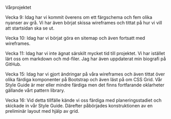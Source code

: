 Vårprojektet

Vecka 9:
Idag har vi kommit överens om ett färgschema och fem olika nyanser av grå. Vi har även börjat skissa wireframes och tittat på hur vi vill att startsidan ska se ut.

Vecka 10:
Idag har vi börjat göra en sitemap och även fortsatt med wireframes.

Vecka 11: 
Idag har vi inte ägnat särskilt mycket tid till projektet. Vi har istället lärt oss om markdown och md-filer. Jag har även uppdaterat min biografi på GitHub.

Vecka 15:
Idag har vi gjort ändringar på våra wireframes och även tittat över olika färdiga komponenter på Bootstrap och även läst på om CSS Grid. Vår Style Guide är mer eller mindre färdiga men det finns fortfarande oklarheter gällande vårt pattern library. 

Vecka 16: 
Vid detta tillfälle kände vi oss färdiga med planeringsstadiet och skickade in vår Style Guide. Därefter påbörjades konstruktionen av en preliminär layout med hjälp av grid.
